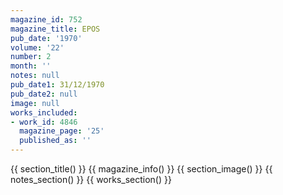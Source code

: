 ```yaml
---
magazine_id: 752
magazine_title: EPOS
pub_date: '1970'
volume: '22'
number: 2
month: ''
notes: null
pub_date1: 31/12/1970
pub_date2: null
image: null
works_included:
- work_id: 4846
  magazine_page: '25'
  published_as: ''
---
```


{{ section_title() }}
{{ magazine_info() }}
{{ section_image() }}
{{ notes_section() }}
{{ works_section() }}
